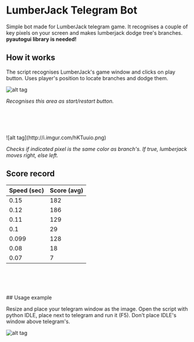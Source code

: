 # LumberJack Telegram Bot
Simple bot made for LumberJack telegram game. It recognises a couple of key pixels on your screen and makes lumberjack dodge tree's branches. **pyautogui library is needed!**


## How it works
The script recognises LumberJack's game window and clicks on play button. Uses player's position to locate branches and dodge them.

![alt tag](http://i.imgur.com/H7v3zwo.png)


_Recognises this area as start/restart button._

<br />
<br />
<br />
<br />
![alt tag](http://i.imgur.com/hKTuuio.png)


_Checks if indicated pixel is the same color as branch's. If true, lumberjack moves right, else left._


## Score record

| Speed (sec)  | Score (avg) |
| ------------ | ----------- |
| 0.15         | 182         |
| 0.12         | 186         |
| 0.11         | 129         |
| 0.1          | 29          |
| 0.099        | 128         |
| 0.08         | 18          |
| 0.07         | 7           |
<br />
<br />
<br />
<br />
## Usage example

Resize and place your telegram window as the image. Open the script with python IDLE, place next to telegram and run it (F5). Don't place IDLE's window above telegram's.



![alt tag](http://i.imgur.com/tiV3Eze.png)
